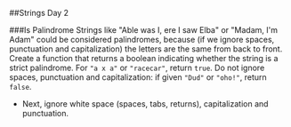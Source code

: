 ##Strings Day 2

###Is Palindrome
Strings like "Able was I, ere I saw Elba" or "Madam, I'm Adam" could be considered palindromes, because (if we ignore spaces, punctuation and capitalization) the letters are the same from back to front. Create a function that returns a boolean indicating whether the string is a strict palindrome. For `"a x a"` or `"racecar"`, return `true`. Do not ignore spaces, punctuation and capitalization: if given `"Dud"` or `"oho!"`, return `false`.
+ Next, ignore white space (spaces, tabs, returns), capitalization and punctuation.
